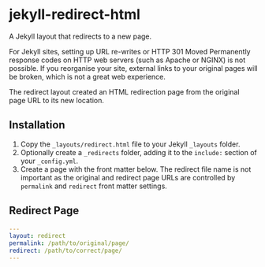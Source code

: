 # jekyll-redirect-html
A Jekyll layout that redirects to a new page.

For Jekyll sites, setting up URL re-writes or HTTP 301 Moved Permanently response codes on HTTP web servers (such as Apache or NGINX) is not possible. If you reorganise your site, external links to your original pages will be broken, which is not a great web experience.

The redirect layout created an HTML redirection page from the original page URL to its new location.

## Installation

1. Copy the `_layouts/redirect.html` file to your Jekyll `_layouts` folder.
1. Optionally create a `_redirects` folder, adding it to the `include:` section of your `_config.yml`.
1. Create a page with the front matter below. The redirect file name is not important as the original and redirect page URLs are controlled by `permalink` and `redirect` front matter settings.

## Redirect Page
```yaml
---
layout: redirect
permalink: /path/to/original/page/
redirect: /path/to/correct/page/
---
```

